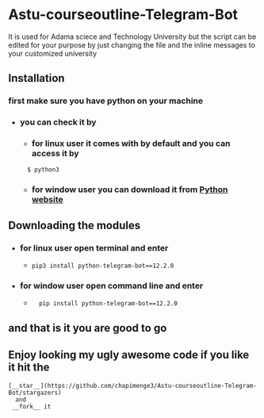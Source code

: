 # Astu-courseoutline-Telegram-Bot
It is used for Adama sciece and Technology University but the script can be edited for your purpose
by just changing the file and the inline messages to your customized university 



## Installation 
### first make sure you have python on your machine 
  - ### you can check it by 
      - ### for linux user it comes with by default and you can access it by
      ```
        $ python3
      ```
      - ### for window user you can download it from [Python website](https://www.python.org/downloads/)
## Downloading the modules 
  - ### for linux user open terminal and enter 
      - ```
        pip3 install python-telegram-bot==12.2.0
        ```
  - ### for window user open command line and enter
    - ```
        pip install python-telegram-bot==12.2.0
        ```
## and that is it you are good to go 

## Enjoy looking my ugly awesome code if you like it hit the 
    [__star__](https://github.com/chapimenge3/Astu-courseoutline-Telegram-Bot/stargazers) 
      and 
     __fork__ it 
